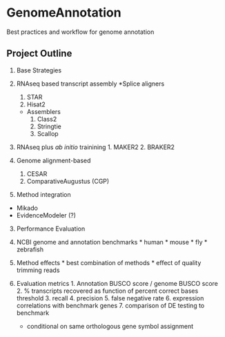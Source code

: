# GenomeAnnotation
Best practices and workflow for genome annotation

## Project Outline
1. Base Strategies
1. RNAseq based transcript assembly
  *Splice aligners
      1. STAR
      2. Hisat2
    * Assemblers
      1. Class2
      2. Stringtie
      3. Scallop
  2. RNAseq plus *ab initio* trainining
    1. MAKER2
    2. BRAKER2
  3. Genome alignment-based
      1. CESAR
      2. ComparativeAugustus (CGP)

2. Method integration
  * Mikado
  * EvidenceModeler (?)

3. Performance Evaluation
  1. NCBI genome and annotation benchmarks
    * human
    * mouse
    * fly
    * zebrafish

  2. Method effects
    * best combination of methods
    * effect of quality trimming reads
    
    
  3. Evaluation metrics
    1. Annotation BUSCO score / genome BUSCO score
    2. % transcripts recovered as function of percent correct bases threshold
    3. recall
    4. precision
    5. false negative rate
    6. expression correlations with benchmark genes
    7. comparison of DE testing to benchmark
      * conditional on same orthologous gene symbol assignment
